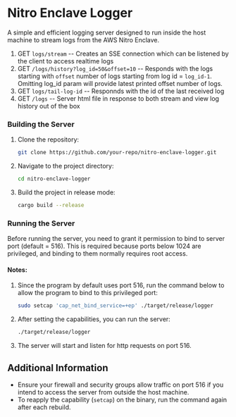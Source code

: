 # Nitro Enclave Logger

A simple and efficient logging server designed to run inside the host machine to stream logs from the AWS Nitro Enclave.

1. GET `logs/stream` -- Creates an SSE connection which can be listened by the client to access realtime logs
2. GET `/logs/history?log_id=50&offset=10` -- Responds with the logs starting with `offset` number of logs starting from log id = `log_id-1`. Omitting log_id param will provide latest printed offset number of logs.
3. GET `logs/tail-log-id` -- Responnds with the id of the last received log
4. GET `/logs` -- Server html file in response to both stream and view log history out of the box

### Building the Server

1. Clone the repository:

    ```bash
    git clone https://github.com/your-repo/nitro-enclave-logger.git
    ```

2. Navigate to the project directory:

    ```bash
    cd nitro-enclave-logger
    ```

3. Build the project in release mode:

    ```bash
    cargo build --release
    ```

### Running the Server

Before running the server, you need to grant it permission to bind to server port (default = 516). This is required because ports below 1024 are privileged, and binding to them normally requires root access.

#### Notes:

1. Since the program by default uses port 516, run the command below to allow the program to bind to this privileged port:

    ```bash
    sudo setcap 'cap_net_bind_service=+ep' ./target/release/logger
    ```

2. After setting the capabilities, you can run the server:

    ```bash
    ./target/release/logger
    ```

3. The server will start and listen for http requests on port 516.

## Additional Information

- Ensure your firewall and security groups allow traffic on port 516 if you intend to access the server from outside the host machine.
- To reapply the capability (`setcap`) on the binary, run the command again after each rebuild.
